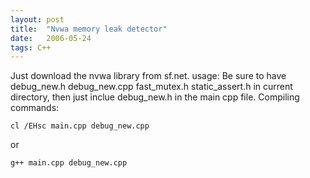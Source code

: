 ```yaml
---
layout: post
title:  "Nvwa memory leak detector"
date:   2006-05-24
tags: C++
---
```

Just download the nvwa library from sf.net.
usage:
Be sure to have debug_new.h debug_new.cpp fast_mutex.h static_assert.h in current directory, then just inclue debug_new.h in the main cpp file.
Compiling commands:
```shell
cl /EHsc main.cpp debug_new.cpp
```
or
```shell
g++ main.cpp debug_new.cpp
```